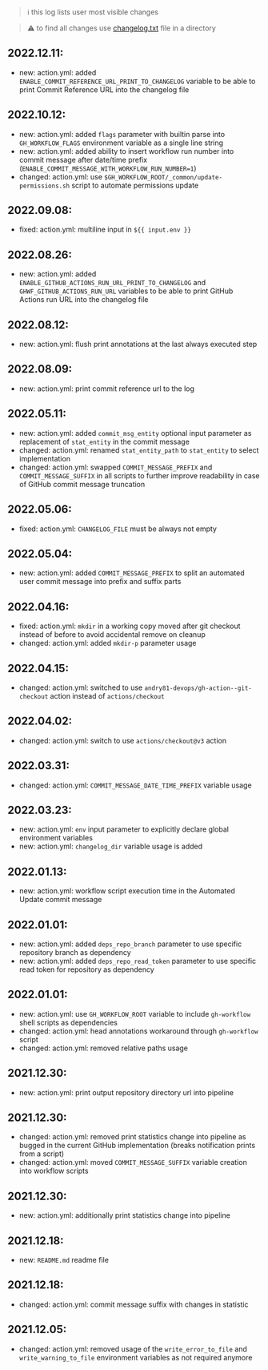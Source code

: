 > :information_source: this log lists user most visible changes

> :warning: to find all changes use [changelog.txt](https://github.com/andry81-devops/gh-action--accum-inpage-downloads/blob/master/changelog.txt) file in a directory

## 2022.12.11:
* new: action.yml: added `ENABLE_COMMIT_REFERENCE_URL_PRINT_TO_CHANGELOG` variable to be able to print Commit Reference URL into the changelog file

## 2022.10.12:
* new: action.yml: added `flags` parameter with builtin parse into `GH_WORKFLOW_FLAGS` environment variable as a single line string
* new: action.yml: added ability to insert workflow run number into commit message after date/time prefix (`ENABLE_COMMIT_MESSAGE_WITH_WORKFLOW_RUN_NUMBER=1`)
* changed: action.yml: use `$GH_WORKFLOW_ROOT/_common/update-permissions.sh` script to automate permissions update

## 2022.09.08:
* fixed: action.yml: multiline input in `${{ input.env }}`

## 2022.08.26:
* new: action.yml: added `ENABLE_GITHUB_ACTIONS_RUN_URL_PRINT_TO_CHANGELOG` and `GHWF_GITHUB_ACTIONS_RUN_URL` variables to be able to print GitHub Actions run URL into the changelog file

## 2022.08.12:
* new: action.yml: flush print annotations at the last always executed step

## 2022.08.09:
* new: action.yml: print commit reference url to the log

## 2022.05.11:
* new: action.yml: added `commit_msg_entity` optional input parameter as replacement of `stat_entity` in the commit message
* changed: action.yml: renamed `stat_entity_path` to `stat_entity` to select implementation
* changed: action.yml: swapped `COMMIT_MESSAGE_PREFIX` and `COMMIT_MESSAGE_SUFFIX` in all scripts to further improve readability in case of GitHub commit message truncation

## 2022.05.06:
* fixed: action.yml: `CHANGELOG_FILE` must be always not empty

## 2022.05.04:
* new: action.yml: added `COMMIT_MESSAGE_PREFIX` to split an automated user commit message into prefix and suffix parts

## 2022.04.16:
* fixed: action.yml: `mkdir` in a working copy moved after git checkout instead of before to avoid accidental remove on cleanup
* changed: action.yml: added `mkdir-p` parameter usage

## 2022.04.15:
* changed: action.yml: switched to use `andry81-devops/gh-action--git-checkout` action instead of `actions/checkout`

## 2022.04.02:
* changed: action.yml: switch to use `actions/checkout@v3` action

## 2022.03.31:
* changed: action.yml: `COMMIT_MESSAGE_DATE_TIME_PREFIX` variable usage

## 2022.03.23:
* new: action.yml: `env` input parameter to explicitly declare global environment variables
* new: action.yml: `changelog_dir` variable usage is added

## 2022.01.13:
* new: action.yml: workflow script execution time in the Automated Update commit message

## 2022.01.01:
* new: action.yml: added `deps_repo_branch` parameter to use specific repository branch as dependency
* new: action.yml: added `deps_repo_read_token` parameter to use specific read token for repository as dependency

## 2022.01.01:
* new: action.yml: use `GH_WORKFLOW_ROOT` variable to include `gh-workflow` shell scripts as dependencies
* changed: action.yml: head annotations workaround through `gh-workflow` script
* changed: action.yml: removed relative paths usage

## 2021.12.30:
* new: action.yml: print output repository directory url into pipeline

## 2021.12.30:
* changed: action.yml: removed print statistics change into pipeline as bugged in the current GitHub implementation (breaks notification prints from a script)
* changed: action.yml: moved `COMMIT_MESSAGE_SUFFIX` variable creation into workflow scripts

## 2021.12.30:
* new: action.yml: additionally print statistics change into pipeline

## 2021.12.18:
* new: `README.md` readme file

## 2021.12.18:
* changed: action.yml: commit message suffix with changes in statistic

## 2021.12.05:
* changed: action.yml: removed usage of the `write_error_to_file` and `write_warning_to_file` environment variables as not required anymore
